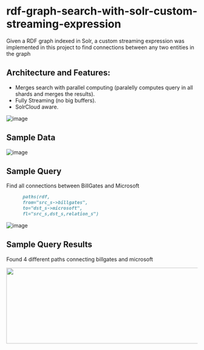 # rdf-graph-search-with-solr-custom-streaming-expression
Given a RDF graph indexed in Solr, a custom streaming expression was implemented in this project to find connections between any two entities in the graph

## Architecture and Features:
- Merges search with parallel computing (paralelly computes query in all shards and merges the results).
- Fully Streaming (no big buffers).
- SolrCloud aware.

![image](https://user-images.githubusercontent.com/22542670/32426660-f329f0a0-c2e1-11e7-8bb1-625b12407078.png)

## Sample Data
![image](https://user-images.githubusercontent.com/22542670/32425782-9b96cc6a-c2db-11e7-986b-1cea68ca6548.png)

## Sample Query
Find all connections between BillGates and Microsoft

```markdown
      paths(rdf, 
      from="src_s->billgates",
      to="dst_s->microsoft",
      fl="src_s,dst_s,relation_s")
```
![image](https://user-images.githubusercontent.com/22542670/32426077-af99e984-c2dd-11e7-953f-b85d5e368061.png)


## Sample Query Results
Found 4 different paths connecting billgates and microsoft

<img height="200" width="574" src="https://user-images.githubusercontent.com/22542670/32426110-f591ac7e-c2dd-11e7-886f-f2a2d4b2ceee.png"/>


      
